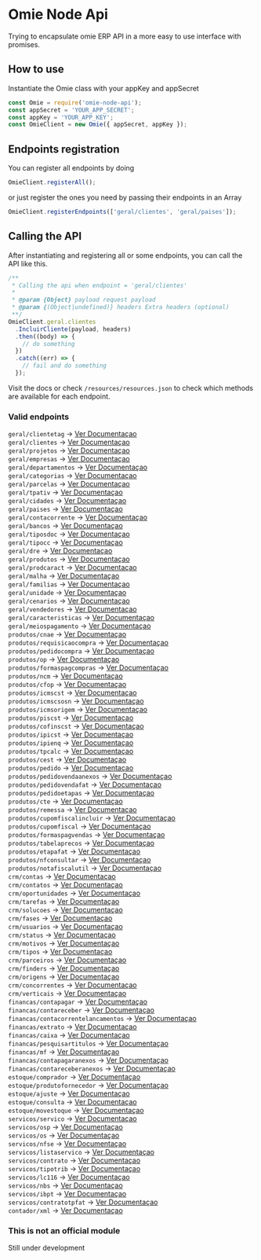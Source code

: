 <!-- prettier-ignore -->  
# Omie Node Api

Trying to encapsulate omie ERP API in a more easy to use interface with
promises.

## How to use

Instantiate the Omie class with your appKey and appSecret

```js
const Omie = require('omie-node-api');
const appSecret = 'YOUR_APP_SECRET';
const appKey = 'YOUR_APP_KEY';
const OmieClient = new Omie({ appSecret, appKey });
```

## Endpoints registration

You can register all endpoints by doing

```js
OmieClient.registerAll();
```

or just register the ones you need by passing their endpoints in an Array

```js
OmieClient.registerEndpoints(['geral/clientes', 'geral/paises']);
```

## Calling the API

After instantiating and registering all or some endpoints, you can call the API like this.

```js
/**
 * Calling the api when endpoint = 'geral/clientes'
 *
 * @param {Object} payload request payload
 * @param {(Object|undefined)} headers Extra headers (optional)
 **/
OmieClient.geral.clientes
  .IncluirCliente(payload, headers)
  .then((body) => {
    // do something
  })
  .catch((err) => {
    // fail and do something
  });
```

Visit the docs or check `/resources/resources.json` to check which methods are
available for each endpoint.

### Valid endpoints

`geral/clientetag` -> [Ver Documentaçao](https://app.omie.com.br/api/v1/geral/clientetag)  
`geral/clientes` -> [Ver Documentaçao](https://app.omie.com.br/api/v1/geral/clientes)  
`geral/projetos` -> [Ver Documentaçao](https://app.omie.com.br/api/v1/geral/projetos)  
`geral/empresas` -> [Ver Documentaçao](https://app.omie.com.br/api/v1/geral/empresas)  
`geral/departamentos` -> [Ver Documentaçao](https://app.omie.com.br/api/v1/geral/departamentos)  
`geral/categorias` -> [Ver Documentaçao](https://app.omie.com.br/api/v1/geral/categorias)  
`geral/parcelas` -> [Ver Documentaçao](https://app.omie.com.br/api/v1/geral/parcelas)  
`geral/tpativ` -> [Ver Documentaçao](https://app.omie.com.br/api/v1/geral/tpativ)  
`geral/cidades` -> [Ver Documentaçao](https://app.omie.com.br/api/v1/geral/cidades)  
`geral/paises` -> [Ver Documentaçao](https://app.omie.com.br/api/v1/geral/paises)  
`geral/contacorrente` -> [Ver Documentaçao](https://app.omie.com.br/api/v1/geral/contacorrente)  
`geral/bancos` -> [Ver Documentaçao](https://app.omie.com.br/api/v1/geral/bancos)  
`geral/tiposdoc` -> [Ver Documentaçao](https://app.omie.com.br/api/v1/geral/tiposdoc)  
`geral/tipocc` -> [Ver Documentaçao](https://app.omie.com.br/api/v1/geral/tipocc)  
`geral/dre` -> [Ver Documentaçao](https://app.omie.com.br/api/v1/geral/dre)  
`geral/produtos` -> [Ver Documentaçao](https://app.omie.com.br/api/v1/geral/produtos)  
`geral/prodcaract` -> [Ver Documentaçao](https://app.omie.com.br/api/v1/geral/prodcaract)  
`geral/malha` -> [Ver Documentaçao](https://app.omie.com.br/api/v1/geral/malha)  
`geral/familias` -> [Ver Documentaçao](https://app.omie.com.br/api/v1/geral/familias)  
`geral/unidade` -> [Ver Documentaçao](https://app.omie.com.br/api/v1/geral/unidade)  
`geral/cenarios` -> [Ver Documentaçao](https://app.omie.com.br/api/v1/geral/cenarios)  
`geral/vendedores` -> [Ver Documentaçao](https://app.omie.com.br/api/v1/geral/vendedores)  
`geral/caracteristicas` -> [Ver Documentaçao](https://app.omie.com.br/api/v1/geral/caracteristicas)  
`geral/meiospagamento` -> [Ver Documentaçao](https://app.omie.com.br/api/v1/geral/meiospagamento)  
`produtos/cnae` -> [Ver Documentaçao](https://app.omie.com.br/api/v1/produtos/cnae)  
`produtos/requisicaocompra` -> [Ver Documentaçao](https://app.omie.com.br/api/v1/produtos/requisicaocompra)  
`produtos/pedidocompra` -> [Ver Documentaçao](https://app.omie.com.br/api/v1/produtos/pedidocompra)  
`produtos/op` -> [Ver Documentaçao](https://app.omie.com.br/api/v1/produtos/op)  
`produtos/formaspagcompras` -> [Ver Documentaçao](https://app.omie.com.br/api/v1/produtos/formaspagcompras)  
`produtos/ncm` -> [Ver Documentaçao](https://app.omie.com.br/api/v1/produtos/ncm)  
`produtos/cfop` -> [Ver Documentaçao](https://app.omie.com.br/api/v1/produtos/cfop)  
`produtos/icmscst` -> [Ver Documentaçao](https://app.omie.com.br/api/v1/produtos/icmscst)  
`produtos/icmscsosn` -> [Ver Documentaçao](https://app.omie.com.br/api/v1/produtos/icmscsosn)  
`produtos/icmsorigem` -> [Ver Documentaçao](https://app.omie.com.br/api/v1/produtos/icmsorigem)  
`produtos/piscst` -> [Ver Documentaçao](https://app.omie.com.br/api/v1/produtos/piscst)  
`produtos/cofinscst` -> [Ver Documentaçao](https://app.omie.com.br/api/v1/produtos/cofinscst)  
`produtos/ipicst` -> [Ver Documentaçao](https://app.omie.com.br/api/v1/produtos/ipicst)  
`produtos/ipienq` -> [Ver Documentaçao](https://app.omie.com.br/api/v1/produtos/ipienq)  
`produtos/tpcalc` -> [Ver Documentaçao](https://app.omie.com.br/api/v1/produtos/tpcalc)  
`produtos/cest` -> [Ver Documentaçao](https://app.omie.com.br/api/v1/produtos/cest)  
`produtos/pedido` -> [Ver Documentaçao](https://app.omie.com.br/api/v1/produtos/pedido)  
`produtos/pedidovendaanexos` -> [Ver Documentaçao](https://app.omie.com.br/api/v1/produtos/pedidovendaanexos)  
`produtos/pedidovendafat` -> [Ver Documentaçao](https://app.omie.com.br/api/v1/produtos/pedidovendafat)  
`produtos/pedidoetapas` -> [Ver Documentaçao](https://app.omie.com.br/api/v1/produtos/pedidoetapas)  
`produtos/cte` -> [Ver Documentaçao](https://app.omie.com.br/api/v1/produtos/cte)  
`produtos/remessa` -> [Ver Documentaçao](https://app.omie.com.br/api/v1/produtos/remessa)  
`produtos/cupomfiscalincluir` -> [Ver Documentaçao](https://app.omie.com.br/api/v1/produtos/cupomfiscalincluir)  
`produtos/cupomfiscal` -> [Ver Documentaçao](https://app.omie.com.br/api/v1/produtos/cupomfiscal)  
`produtos/formaspagvendas` -> [Ver Documentaçao](https://app.omie.com.br/api/v1/produtos/formaspagvendas)  
`produtos/tabelaprecos` -> [Ver Documentaçao](https://app.omie.com.br/api/v1/produtos/tabelaprecos)  
`produtos/etapafat` -> [Ver Documentaçao](https://app.omie.com.br/api/v1/produtos/etapafat)  
`produtos/nfconsultar` -> [Ver Documentaçao](https://app.omie.com.br/api/v1/produtos/nfconsultar)  
`produtos/notafiscalutil` -> [Ver Documentaçao](https://app.omie.com.br/api/v1/produtos/notafiscalutil)  
`crm/contas` -> [Ver Documentaçao](https://app.omie.com.br/api/v1/crm/contas)  
`crm/contatos` -> [Ver Documentaçao](https://app.omie.com.br/api/v1/crm/contatos)  
`crm/oportunidades` -> [Ver Documentaçao](https://app.omie.com.br/api/v1/crm/oportunidades)  
`crm/tarefas` -> [Ver Documentaçao](https://app.omie.com.br/api/v1/crm/tarefas)  
`crm/solucoes` -> [Ver Documentaçao](https://app.omie.com.br/api/v1/crm/solucoes)  
`crm/fases` -> [Ver Documentaçao](https://app.omie.com.br/api/v1/crm/fases)  
`crm/usuarios` -> [Ver Documentaçao](https://app.omie.com.br/api/v1/crm/usuarios)  
`crm/status` -> [Ver Documentaçao](https://app.omie.com.br/api/v1/crm/status)  
`crm/motivos` -> [Ver Documentaçao](https://app.omie.com.br/api/v1/crm/motivos)  
`crm/tipos` -> [Ver Documentaçao](https://app.omie.com.br/api/v1/crm/tipos)  
`crm/parceiros` -> [Ver Documentaçao](https://app.omie.com.br/api/v1/crm/parceiros)  
`crm/finders` -> [Ver Documentaçao](https://app.omie.com.br/api/v1/crm/finders)  
`crm/origens` -> [Ver Documentaçao](https://app.omie.com.br/api/v1/crm/origens)  
`crm/concorrentes` -> [Ver Documentaçao](https://app.omie.com.br/api/v1/crm/concorrentes)  
`crm/verticais` -> [Ver Documentaçao](https://app.omie.com.br/api/v1/crm/verticais)  
`financas/contapagar` -> [Ver Documentaçao](https://app.omie.com.br/api/v1/financas/contapagar)  
`financas/contareceber` -> [Ver Documentaçao](https://app.omie.com.br/api/v1/financas/contareceber)  
`financas/contacorrentelancamentos` -> [Ver Documentaçao](https://app.omie.com.br/api/v1/financas/contacorrentelancamentos)  
`financas/extrato` -> [Ver Documentaçao](https://app.omie.com.br/api/v1/financas/extrato)  
`financas/caixa` -> [Ver Documentaçao](https://app.omie.com.br/api/v1/financas/caixa)  
`financas/pesquisartitulos` -> [Ver Documentaçao](https://app.omie.com.br/api/v1/financas/pesquisartitulos)  
`financas/mf` -> [Ver Documentaçao](https://app.omie.com.br/api/v1/financas/mf)  
`financas/contapagaranexos` -> [Ver Documentaçao](https://app.omie.com.br/api/v1/financas/contapagaranexos)  
`financas/contareceberanexos` -> [Ver Documentaçao](https://app.omie.com.br/api/v1/financas/contareceberanexos)  
`estoque/comprador` -> [Ver Documentaçao](https://app.omie.com.br/api/v1/estoque/comprador)  
`estoque/produtofornecedor` -> [Ver Documentaçao](https://app.omie.com.br/api/v1/estoque/produtofornecedor)  
`estoque/ajuste` -> [Ver Documentaçao](https://app.omie.com.br/api/v1/estoque/ajuste)  
`estoque/consulta` -> [Ver Documentaçao](https://app.omie.com.br/api/v1/estoque/consulta)  
`estoque/movestoque` -> [Ver Documentaçao](https://app.omie.com.br/api/v1/estoque/movestoque)  
`servicos/servico` -> [Ver Documentaçao](https://app.omie.com.br/api/v1/servicos/servico)  
`servicos/osp` -> [Ver Documentaçao](https://app.omie.com.br/api/v1/servicos/osp)  
`servicos/os` -> [Ver Documentaçao](https://app.omie.com.br/api/v1/servicos/os)  
`servicos/nfse` -> [Ver Documentaçao](https://app.omie.com.br/api/v1/servicos/nfse)  
`servicos/listaservico` -> [Ver Documentaçao](https://app.omie.com.br/api/v1/servicos/listaservico)  
`servicos/contrato` -> [Ver Documentaçao](https://app.omie.com.br/api/v1/servicos/contrato)  
`servicos/tipotrib` -> [Ver Documentaçao](https://app.omie.com.br/api/v1/servicos/tipotrib)  
`servicos/lc116` -> [Ver Documentaçao](https://app.omie.com.br/api/v1/servicos/lc116)  
`servicos/nbs` -> [Ver Documentaçao](https://app.omie.com.br/api/v1/servicos/nbs)  
`servicos/ibpt` -> [Ver Documentaçao](https://app.omie.com.br/api/v1/servicos/ibpt)  
`servicos/contratotpfat` -> [Ver Documentaçao](https://app.omie.com.br/api/v1/servicos/contratotpfat)  
`contador/xml` -> [Ver Documentaçao](https://app.omie.com.br/api/v1/contador/xml)

### This is not an official module

Still under development
